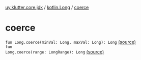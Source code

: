 [uy.klutter.core.jdk](../index.md) / [kotlin.Long](index.md) / [coerce](.)


# coerce
<code>fun Long.coerce(minVal: Long, maxVal: Long): Long</code> [(source)](https://github.com/kohesive/klutter/blob/master/core-jdk6/src/main/kotlin/uy/klutter/core/jdk/Numbers.kt#L13)<br/><code>fun Long.coerce(range: LongRange): Long</code> [(source)](https://github.com/kohesive/klutter/blob/master/core-jdk6/src/main/kotlin/uy/klutter/core/jdk/Numbers.kt#L14)<br/>

